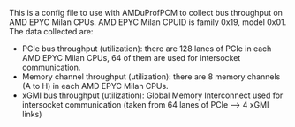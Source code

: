 This is a config file to use with AMDuProfPCM to collect bus throughput on AMD EPYC Milan CPUs.
AMD EPYC Milan CPUID is family 0x19, model 0x01. 
The data collected are:
* PCIe bus throughput (utilization): there are 128 lanes of PCIe in each AMD EPYC Milan CPUs, 64 of them are used for intersocket communication.
* Memory channel throughput (utilization): there are 8 memory channels (A to H) in each AMD EPYC Milan CPUs.
* xGMI bus throughput (utilization): Global Memory Interconnect used for intersocket communication (taken from 64 lanes of PCIe --> 4 xGMI links)